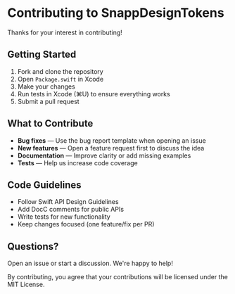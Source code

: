 # Contributing to SnappDesignTokens

Thanks for your interest in contributing!

## Getting Started

1. Fork and clone the repository
2. Open `Package.swift` in Xcode
3. Make your changes
4. Run tests in Xcode (⌘U) to ensure everything works
5. Submit a pull request

## What to Contribute

- **Bug fixes** — Use the bug report template when opening an issue
- **New features** — Open a feature request first to discuss the idea
- **Documentation** — Improve clarity or add missing examples
- **Tests** — Help us increase code coverage

## Code Guidelines

- Follow Swift API Design Guidelines
- Add DocC comments for public APIs
- Write tests for new functionality
- Keep changes focused (one feature/fix per PR)

## Questions?

Open an issue or start a discussion. We're happy to help!

By contributing, you agree that your contributions will be licensed under the MIT License.
